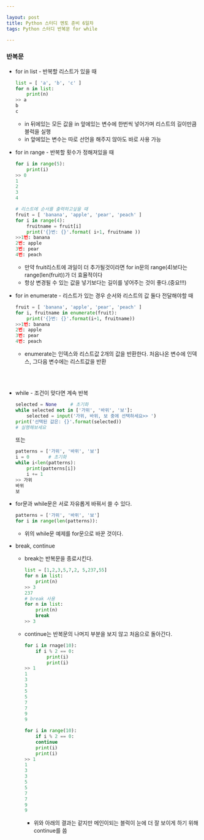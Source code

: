 ```yaml
---

layout: post
title: Python 스터디 멘토 준비 6일차
tags: Python 스터디 반복문 for while

---
```


### 반복문
* for in list - 반복할 리스트가 있을 때
	```python
	list = [ 'a', 'b', 'c' ]
	for n in list:
		print(n)
	>> a
	b
	c
	```
	* in 뒤에있는 모든 값을 in 앞에있는 변수에 한번씩 넣어가며 리스트의 길이만큼 블럭을 실행
	* in 앞에있는 변수는 따로 선언을 해주지 않아도 바로 사용 가능

* for in range - 반복할 횟수가 정해져있을 때
	```python
	for i in range(5):
		print(i)
	>> 0
	1
	2
	3
	4
	```
	```python
	# 리스트에 순서를 출력하고싶을 때
	fruit = [ 'banana', 'apple', 'pear', 'peach' ]
	for i in range(4):
		fruitname = fruit[i]
	    print('{}번: {}'.format( i+1, fruitname ))
	>>1번: banana
	2번: apple
	3번: pear
	4번: peach
	```
	* 만약 fruit리스트에 과일이 더 추가될것이라면 for in문의 range(4)보다는 range(len(fruit))가 더 효율적이다
	* 항상 변경될 수 있는 값을 넣기보다는 길이를 넣어주는 것이 좋다.(중요!!!)

* for in enumerate - 리스트가 있는 경우 순서와 리스트의 값 둘다 전달해야할 때
	```python
	fruit = [ 'banana', 'apple', 'pear', 'peach' ]
	for i, fruitname in enumerate(fruit):
		print('{}번: {}'.format(i+1, fruitname))
	>>1번: banana
	2번: apple
	3번: pear
	4번: peach
	```
	* enumerate는 인덱스와 리스트값 2개의 값을 반환한다. 처음나온 변수에 인덱스, 그다음 변수에는 리스트값을 반환

<br/><br/>
* while - 조건이 맞다면 계속 반복
	```python
	selected = None		# 초기화
	while selected not in ['가위', '바위', '보']:
		selected = input('가위, 바위, 보 중에 선택하세요>> ')
	print('선택된 값은: {}'.format(selected))
	# 실행해보세요
	```

	또는
	```python
	patterns = ['가위', '바위', '보']
	i = 0		# 초기화
	while i<len(patterns):
		print(patterns[i])
	    i += 1
	>> 가위
	바위
	보
	```

* for문과 while문은 서로 자유롭게 바꿔서 쓸 수 있다.
	```python
	patterns = ['가위', '바위', '보']
	for i in range(len(patterns)):
	```
	* 위의 while문 예제를 for문으로 바꾼 것이다.

* break, continue
	* break는 반복문을 종료시킨다.
		```python
		list = [1,2,3,5,7,2, 5,237,55]
		for n in list:
			print(n)
		>> 3
		237
		# break 사용
		for n in list:
			print(n)
		    break
		>> 3
		```
	* continue는 반복문의 나머지 부분을 보지 않고 처음으로 돌아간다.
		```python
		for i in rnage(10):
			if i % 2 == 0:
				print(i)
				print(i)
		>> 1
		1
		3
		3
		5
		5
		7
		7
		9
		9
		```

		```python
		for i in range(10):
			if i % 2 == 0:
			continue
			print(i)
			print(i)
		>> 1
		1
		3
		3
		5
		5
		7
		7
		9
		9
		```
		* 위와 아래의 결과는 같지만 메인이되는 블럭이 눈에 더 잘 보이게 하기 위해 continue를 씀
